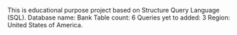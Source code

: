 This is educational purpose project based on Structure Query Language (SQL).
Database name: Bank 
Table count: 6
Queries yet to added: 3
Region: United States of America.